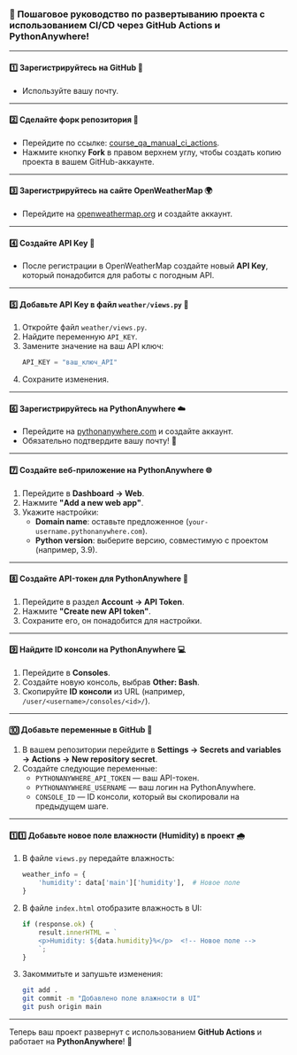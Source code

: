 ### 🌟 Пошаговое руководство по развертыванию проекта с использованием **CI/CD через GitHub Actions и PythonAnywhere!**

---

#### 1️⃣ Зарегистрируйтесь на GitHub 🐙  
- Используйте вашу почту.

---

#### 2️⃣ Сделайте форк репозитория 📂  
- Перейдите по ссылке: [course_qa_manual_ci_actions](https://github.com/danilfg/course_qa_manual_ci_actions).  
- Нажмите кнопку **Fork** в правом верхнем углу, чтобы создать копию проекта в вашем GitHub-аккаунте.

---

#### 3️⃣ Зарегистрируйтесь на сайте OpenWeatherMap 🌍  
- Перейдите на [openweathermap.org](https://openweathermap.org/) и создайте аккаунт.

---

#### 4️⃣ Создайте API Key 🔑  
- После регистрации в OpenWeatherMap создайте новый **API Key**, который понадобится для работы с погодным API.

---

#### 5️⃣ Добавьте API Key в файл `weather/views.py` 🔧  
1. Откройте файл `weather/views.py`.  
2. Найдите переменную `API_KEY`.  
3. Замените значение на ваш API ключ:  
   ```python
   API_KEY = "ваш_ключ_API"
   ```
4. Сохраните изменения.

---

#### 6️⃣ Зарегистрируйтесь на PythonAnywhere ☁️  
- Перейдите на [pythonanywhere.com](https://www.pythonanywhere.com/) и создайте аккаунт.  
- Обязательно подтвердите вашу почту! 📧

---

#### 7️⃣ Создайте веб-приложение на PythonAnywhere 🌐  
1. Перейдите в **Dashboard → Web**.  
2. Нажмите **"Add a new web app"**.  
3. Укажите настройки:  
   - **Domain name**: оставьте предложенное (`your-username.pythonanywhere.com`).  
   - **Python version**: выберите версию, совместимую с проектом (например, 3.9).

---

#### 8️⃣ Создайте API-токен для PythonAnywhere 🔐  
1. Перейдите в раздел **Account → API Token**.  
2. Нажмите **"Create new API token"**.  
3. Сохраните его, он понадобится для настройки.  

---

#### 9️⃣ Найдите ID консоли на PythonAnywhere 💻  
1. Перейдите в **Consoles**.  
2. Создайте новую консоль, выбрав **Other: Bash**.  
3. Скопируйте **ID консоли** из URL (например, `/user/<username>/consoles/<id>/`).

---

#### 🔟 Добавьте переменные в GitHub 🔧  
1. В вашем репозитории перейдите в **Settings → Secrets and variables → Actions → New repository secret**.  
2. Создайте следующие переменные:  
   - `PYTHONANYWHERE_API_TOKEN` — ваш API-токен.  
   - `PYTHONANYWHERE_USERNAME` — ваш логин на PythonAnywhere.  
   - `CONSOLE_ID` — ID консоли, который вы скопировали на предыдущем шаге.  

---

#### 1️⃣1️⃣ Добавьте новое поле влажности (Humidity) в проект 🌧️  
1. В файле `views.py` передайте влажность:  
   ```python
   weather_info = {
       'humidity': data['main']['humidity'],  # Новое поле
   }
   ```
2. В файле `index.html` отобразите влажность в UI:  
   ```javascript
   if (response.ok) {
       result.innerHTML = `
       <p>Humidity: ${data.humidity}%</p>  <!-- Новое поле -->
       `;
   }
   ```

3. Закоммитьте и запушьте изменения:  
   ```bash
   git add .
   git commit -m "Добавлено поле влажности в UI"
   git push origin main
   ```

---

Теперь ваш проект развернут с использованием **GitHub Actions** и работает на **PythonAnywhere**! 🚀
